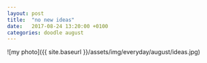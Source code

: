 ```yaml
---
layout: post
title:  "no new ideas"
date:   2017-08-24 13:20:00 +0100
categories: doodle august
---
```


![my photo]({{ site.baseurl }}/assets/img/everyday/august/ideas.jpg)